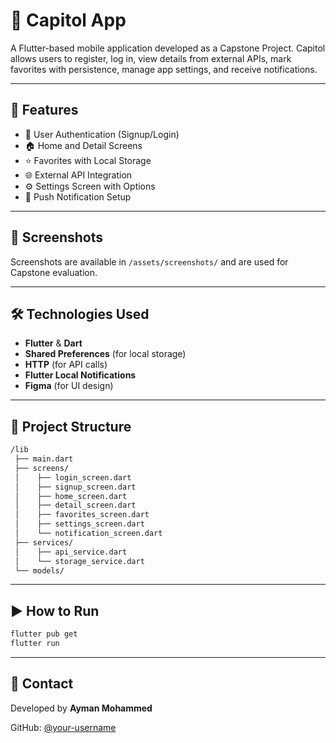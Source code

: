# 📱 Capitol App

A Flutter-based mobile application developed as a Capstone Project. Capitol allows users to register, log in, view details from external APIs, mark favorites with persistence, manage app settings, and receive notifications.

---

## 🚀 Features

* 🔐 User Authentication (Signup/Login)
* 🏠 Home and Detail Screens
* ⭐ Favorites with Local Storage
* 🌐 External API Integration
* ⚙️ Settings Screen with Options
* 🔔 Push Notification Setup

---

## 📸 Screenshots

Screenshots are available in `/assets/screenshots/` and are used for Capstone evaluation.

---

## 🛠️ Technologies Used

* **Flutter** & **Dart**
* **Shared Preferences** (for local storage)
* **HTTP** (for API calls)
* **Flutter Local Notifications**
* **Figma** (for UI design)

---

## 📂 Project Structure

```bash
/lib
 ├── main.dart
 ├── screens/
 │    ├── login_screen.dart
 │    ├── signup_screen.dart
 │    ├── home_screen.dart
 │    ├── detail_screen.dart
 │    ├── favorites_screen.dart
 │    ├── settings_screen.dart
 │    └── notification_screen.dart
 ├── services/
 │    ├── api_service.dart
 │    └── storage_service.dart
 └── models/
```

---

## ▶️ How to Run

```bash
flutter pub get
flutter run
```

---

## 📧 Contact

Developed by **Ayman Mohammed**

GitHub: [@your-username](https://github.com/your-username)
